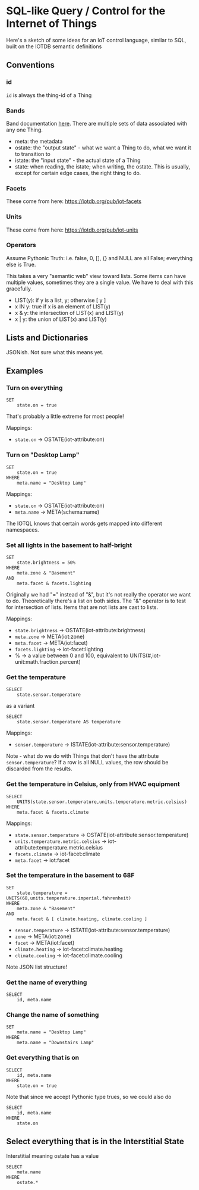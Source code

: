 # SQL-like Query / Control for the Internet of Things

Here's a sketch of some ideas for an IoT control language, similar to SQL, built on the IOTDB semantic definitions

## Conventions

### id
<code>id</code> is always the thing-id of a Thing

### Bands
Band documentation [here](https://homestar.io/about/bands).
There are multiple sets of data associated with any one Thing.

* meta: the metadata
* ostate: the "output state" - what we want a Thing to do, what we want it to transition to
* istate: the "input state" - the actual state of a Thing
* state: when reading, the istate; when writing, the ostate. This is usually, except for certain edge cases, the right thing to do.

### Facets

These come from here: https://iotdb.org/pub/iot-facets

### Units

These come from here: https://iotdb.org/pub/iot-units

### Operators

Assume Pythonic Truth: i.e. false, 0, [], {} and NULL are all False; everything else is True.

This takes a very "semantic web" view toward lists. Some items can have multiple values, sometimes they are a single value. We have to deal with this gracefully.

* LIST(y): if y is a list, y; otherwise [ y ]
* x IN y: true if x is an element of LIST(y)
* x & y: the intersection of LIST(x) and LIST(y)
* x | y: the union of LIST(x) and LIST(y)

## Lists and Dictionaries

JSONish. Not sure what this means yet.

## Examples
### Turn on everything

	SET
		state.on = true
		
That's probably a little extreme for most people!

Mappings:

* <code>state.on</code> → OSTATE(iot-attribute:on)


### Turn on "Desktop Lamp"

	SET
		state.on = true
	WHERE
		meta.name = "Desktop Lamp"

Mappings:

* <code>state.on</code> → OSTATE(iot-attribute:on) 
* <code>meta.name</code> → META(schema:name)

The IOTQL knows that certain words gets mapped into different namespaces.


### Set all lights in the basement to half-bright

	SET
		state.brightness = 50%
	WHERE
		meta.zone & "Basement"
	AND
		meta.facet & facets.lighting
		
Originally we had "=" instead of "&", but it's not really the operator we want to do. Theoretically there's a list on both sides. The "&" operator is to test for intersection of lists. Items that are not lists are cast to lists. 
		
Mappings:

* <code>state.brightness</code> → OSTATE(iot-attribute:brightness)
* <code>meta.zone</code> → META(iot:zone)
* <code>meta.facet</code> → META(iot:facet)
* <code>facets.lighting</code> → iot-facet:lighting
* % → a value between 0 and 100, equivalent to UNITS(#,iot-unit:math.fraction.percent)

### Get the temperature

	SELECT
		state.sensor.temperature
	
as a variant

	SELECT
		state.sensor.temperature AS temperature
		
Mappings:

* <code>sensor.temperature</code> → ISTATE(iot-attribute:sensor.temperature)

Note - what do we do with Things that don't have the attribute <code>sensor.temperature</code>? If a row is all NULL values, the row should be discarded from the results.

### Get the temperature in Celsius, only from HVAC equipment

	SELECT
		UNITS(state.sensor.temperature,units.temperature.metric.celsius)
	WHERE
		meta.facet & facets.climate
		
Mappings:

* <code>state.sensor.temperature</code> → OSTATE(iot-attribute:sensor.temperature)
* <code>units.temperature.metric.celsius</code> → iot-attribute:temperature.metric.celsius
* <code>facets.climate</code> → iot-facet:climate
* <code>meta.facet</code> → iot:facet

### Set the temperature in the basement to 68F

	SET
		state.temperature = UNITS(68,units.temperature.imperial.fahrenheit)
	WHERE
		meta.zone & "Basement"
	AND 
		meta.facet & [ climate.heating, climate.cooling ]
		
* <code>sensor.temperature</code> → ISTATE(iot-attribute:sensor.temperature)
* <code>zone</code> → META(iot:zone)
* <code>facet</code> → META(iot:facet)
* <code>climate.heating</code> → iot-facet:climate.heating
* <code>climate.cooling</code> → iot-facet:climate.cooling

Note JSON list structure!

### Get the name of everything

	SELECT
		id, meta.name
		
### Change the name of something

	SET
		meta.name = "Desktop Lamp"
	WHERE
		meta.name = "Downstairs Lamp"
		
### Get everything that is on

	SELECT
		id, meta.name
	WHERE
		state.on = true
		
Note that since we accept Pythonic type trues, so we could also do

	SELECT
		id, meta.name
	WHERE
		state.on
					
	
## Select everything that is in the Interstitial State

Interstitial meaning ostate has a value

	SELECT
		meta.name
	WHERE
		ostate.*
		








